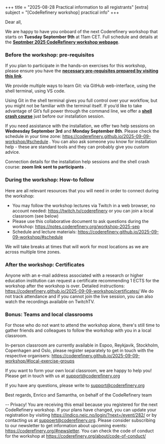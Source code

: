 +++ 
title = "2025-08-28 Practical information to all registrants" 
[extra] 
subject = "[CodeRefinery workshop] practical info" 
+++

Dear all,

We are happy to have you onboard of the next Coderefinery workshop that starts on **Tuesday September 9th** at 11am CET. Full schedule and details at the [**Septmber 2025 CodeRefinery workshop webpage**](https://coderefinery.github.io/2025-09-09-workshop/
). 


### Before the workshop: pre-requisites

If you plan to participate in the hands-on exercises for this workshop, please ensure you have the [**necessary pre-requisites prepared by visiting this link**](https://coderefinery.github.io/installation/).  

We provide multiple ways to learn Git: via GitHub web-interface, using the shell terminal, using VS code.

Using Git in the shell terminal gives you full control over your workflow, but you might not be familiar with the terminal itself. If you’d like to take advantage of Git’s full power through the command line, we offer a [**shell crash course**](https://youtu.be/xbTTDLA3txI) just before our installation session.

If you need assistance with the installation, we offer two help sessions on **Wednesday September 3rd** and **Monday September 8th**. Please check the schedule in your time zone: https://coderefinery.github.io/2025-09-09-workshop/#schedule . You can also ask someone you know for installation help - these are standard tools and they can probably give you custom advice.

Connection details for the installation help sessions and the shell crash course: **zoom link sent to participants** .

### During the workshop: How-to follow

Here are all relevant resources that you will need in order to connect during the workshop:

* You may follow the workshop lectures via Twitch in a web browser, no account needed: https://twitch.tv/coderefinery  or you can join a local classroom (see below)
* Please use this collaborative document to ask questions during the workshop: https://notes.coderefinery.org/workshop-2025-sep
* Schedule and lecture materials: https://coderefinery.github.io/2025-09-09-workshop/#schedule 

We will take breaks at times that will work for most locations as we are across multiple time zones.

### After the workshop: Certificates

Anyone with an e-mail address associated with a research or higher education institution can request a certificate 
recommending 1 ECTS for the workshop after the workshop is over. Detailed instructions: https://coderefinery.github.io/2025-09-09-workshop/certificates/ We do not track attendance and if you cannot join the live session, you can also watch the recordings available on TwitchTV.

### Bonus: Teams and local classrooms
For those who do not want to attend the workshop alone, there's still time to gather friends and colleagues to follow the workshop with you in a local classroom. 

In-person classroom are currently available in Espoo, Reykjavik, Stockholm, Copenhagen and Oslo, please register separately to get in touch with the respective organisers: 
https://coderefinery.github.io/2025-09-09-workshop/#local-exercise-groups

If you want to form your own local classroom, we are happy to help you! Please get in touch with us at support@coderefinery.org


If you have any questions, please write to support@coderefinery.org 

Best regards,
Enrico and Samantha, on behalf of the CodeRefinery team

-- 
Privacy! You are receiving this email because you registered for the next CodeRefinery workshop. If your plans have changed, you can update your registration by visiting https://indico.neic.no/login/?next=/event/282/ or by contacting us at suppoert@coderefinery.org. Please consider subscribing to our newsletter to get  information about upcoming events: https://coderefinery.org/#newsletter. 
You can check the code of conduct for the workshop at https://coderefinery.org/about/code-of-conduct/
